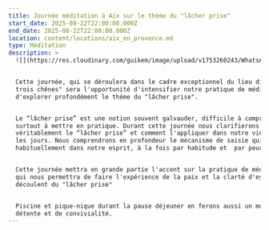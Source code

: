 ```yaml
---
title: Journée méditation à Aix sur le thème du "lâcher prise"
start_date: 2025-08-22T22:00:00.000Z
end_date: 2025-08-22T22:00:00.000Z
location: content/locations/aix_en_provence.md
type: Méditation
description: >
  ![](https://res.cloudinary.com/guikem/image/upload/v1753260243/WhatsApp_Image_2025-07-19_%C3%A0_14.30.12_b03e64d9_rft5db.jpg)


  Cette journée, qui se déroulera dans le cadre exceptionnel du lieu dit "les
  trois chênes" sera l'opportunité d'intensifier notre pratique de méditation et
  d'explorer profondément le thème du "lâcher prise".


  Le “lâcher prise” est une notion souvent galvauder, difficile à comprendre et
  surtout à mettre en pratique. Durant cette journée nous clarifierons ce qu'est
  véritablement le “lâcher prise” et comment l'appliquer dans notre vie de tous
  les jours. Nous comprendrons en profondeur le mécanisme de saisie qui s'opère
  habituellement dans notre esprit, à la fois par habitude et  par peur.


  Cette journée mettra en grande partie l'accent sur la pratique de méditation
  qui nous permettra de faire l'expérience de la paix et la clarté d'esprit qui
  découlent du "lâcher prise"


  Piscine et pique-nique durant la pause déjeuner en ferons aussi un moment de
  détente et de convivialité.
---
```



